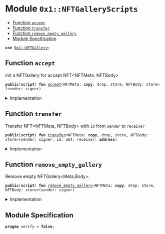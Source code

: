 
<a name="0x1_NFTGalleryScripts"></a>

# Module `0x1::NFTGalleryScripts`



-  [Function `accept`](#0x1_NFTGalleryScripts_accept)
-  [Function `transfer`](#0x1_NFTGalleryScripts_transfer)
-  [Function `remove_empty_gallery`](#0x1_NFTGalleryScripts_remove_empty_gallery)
-  [Module Specification](#@Module_Specification_0)


<pre><code><b>use</b> <a href="NFT.md#0x1_NFTGallery">0x1::NFTGallery</a>;
</code></pre>



<a name="0x1_NFTGalleryScripts_accept"></a>

## Function `accept`

Init a  NFTGallery for accept NFT<NFTMeta, NFTBody>


<pre><code><b>public</b>(<b>script</b>) <b>fun</b> <a href="NFT.md#0x1_NFTGalleryScripts_accept">accept</a>&lt;NFTMeta: <b>copy</b>, drop, store, NFTBody: store&gt;(sender: signer)
</code></pre>



<details>
<summary>Implementation</summary>


<pre><code><b>public</b>(<b>script</b>) <b>fun</b> <a href="NFT.md#0x1_NFTGalleryScripts_accept">accept</a>&lt;NFTMeta: <b>copy</b> + store + drop, NFTBody: store&gt;(sender: signer) {
    <a href="NFT.md#0x1_NFTGallery_accept_entry">NFTGallery::accept_entry</a>&lt;NFTMeta, NFTBody&gt;(sender);
}
</code></pre>



</details>

<a name="0x1_NFTGalleryScripts_transfer"></a>

## Function `transfer`

Transfer NFT<NFTMeta, NFTBody> with <code>id</code> from <code>sender</code> to <code>receiver</code>


<pre><code><b>public</b>(<b>script</b>) <b>fun</b> <a href="NFT.md#0x1_NFTGalleryScripts_transfer">transfer</a>&lt;NFTMeta: <b>copy</b>, drop, store, NFTBody: store&gt;(sender: signer, id: u64, receiver: <b>address</b>)
</code></pre>



<details>
<summary>Implementation</summary>


<pre><code><b>public</b>(<b>script</b>) <b>fun</b> <a href="NFT.md#0x1_NFTGalleryScripts_transfer">transfer</a>&lt;NFTMeta: <b>copy</b> + store + drop, NFTBody: store&gt;(
    sender: signer,
    id: u64, receiver: <b>address</b>
) {
    <a href="NFT.md#0x1_NFTGallery_transfer_entry">NFTGallery::transfer_entry</a>&lt;NFTMeta, NFTBody&gt;(sender, id, receiver);
}
</code></pre>



</details>

<a name="0x1_NFTGalleryScripts_remove_empty_gallery"></a>

## Function `remove_empty_gallery`

Remove empty NFTGallery<Meta,Body>.


<pre><code><b>public</b>(<b>script</b>) <b>fun</b> <a href="NFT.md#0x1_NFTGalleryScripts_remove_empty_gallery">remove_empty_gallery</a>&lt;NFTMeta: <b>copy</b>, drop, store, NFTBody: store&gt;(sender: signer)
</code></pre>



<details>
<summary>Implementation</summary>


<pre><code><b>public</b>(<b>script</b>) <b>fun</b> <a href="NFT.md#0x1_NFTGalleryScripts_remove_empty_gallery">remove_empty_gallery</a>&lt;NFTMeta: <b>copy</b> + store + drop, NFTBody: store&gt;(sender: signer) {
    <a href="NFT.md#0x1_NFTGallery_remove_empty_gallery_entry">NFTGallery::remove_empty_gallery_entry</a>&lt;NFTMeta, NFTBody&gt;(sender);
}
</code></pre>



</details>

<a name="@Module_Specification_0"></a>

## Module Specification



<pre><code><b>pragma</b> verify = <b>false</b>;
</code></pre>
